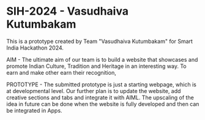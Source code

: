 # SIH-2024 - Vasudhaiva Kutumbakam
This is a prototype created by Team "Vasudhaiva Kutumbakam" for Smart India Hackathon 2024.

AIM - 
The ultimate aim of our team is to build a website that showcases and promote Indian Culture, Tradition and Heritage in an interesting way.
To earn and make other earn their recognition, 

PROTOTYPE - 
The submitted prototype is just a starting webpage, which is at developmental level.
Our further plan is to update the website, add creative sections and tabs and  integrate it with AIML.
The upscaling of the idea in future can be done when the website is fully developed and then can be integrated in Apps.
